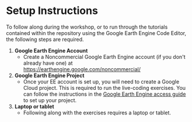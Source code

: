 # Setup Instructions

To follow along during the workshop, or to run through the tutorials contained within the repository using the Google Earth Engine Code Editor, the following steps are required. 

1. **Google Earth Engine Account**  
    - Create a Noncommercial Google Earth Engine account (if you don't already have one) at <https://earthengine.google.com/noncommercial/>
2. **Google Earth Engine Project** 
    - Once your EE account is set up, you will need to create a Google Cloud project. This is required to run the live-coding exercises. You can follow the instructions in the [Google Earth Engine access guide](https://developers.google.com/earth-engine/guides/access) to set up your project.
3. **Laptop or tablet**
    - Following along with the exercises requires a laptop or tablet.

<!-- 2. **NEON User accout and API token**
    - Create a NEON User account (if you don't already have one) following the instructions here: <https://www.neonscience.org/about/user-accounts/>
    - Create an API token and save this; you will use this to download and access NEON data during the workshop and beyond. Instructions on creating an API token can be found here: <https://www.neonscience.org/resources/learning-hub/tutorials/neon-api-tokens-tutorial> -->